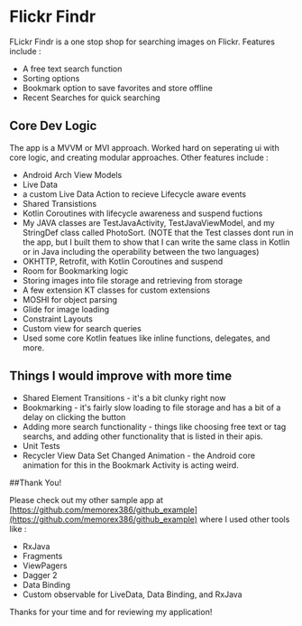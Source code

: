 # Flickr Findr

FLickr Findr is a one stop shop for searching images on Flickr.  Features include :

* A free text search function
* Sorting options
* Bookmark option to save favorites and store offline
* Recent Searches for quick searching

## Core Dev Logic
The app is a MVVM or MVI approach.  Worked hard on seperating ui with core logic, and creating modular approaches.  Other features include :

* Android Arch View Models
* Live Data
* a custom Live Data Action to recieve Lifecycle aware events
* Shared Transistions
* Kotlin Coroutines with lifecycle awareness and suspend fuctions
* My JAVA classes are TestJavaActivity, TestJavaViewModel, and my StringDef class called PhotoSort. (NOTE that the Test classes dont run in the app, but I built them to show that I can write the same class in Kotlin or in Java including the operability between the two languages)
* OKHTTP, Retrofit, with Kotlin Coroutines and suspend
* Room for Bookmarking logic
* Storing images into file storage and retrieving from storage
* A few extension KT classes for custom extensions
* MOSHI for object parsing
* Glide for image loading
* Constraint Layouts
* Custom view for search queries 
* Used some core Kotlin featues like inline functions, delegates, and more.

## Things I would improve with more time

* Shared Element Transitions - it's a bit clunky right now
* Bookmarking - it's fairly slow loading to file storage and has a bit of a delay on clicking the button
* Adding more search functionality - things like choosing free text or tag searchs, and adding other functionality that is listed in their apis.
* Unit Tests
* Recycler View Data Set Changed Animation - the Android core animation for this in the Bookmark Activity is acting weird.

##Thank You!

Please check out my other sample app at [https://github.com/memorex386/github_example](https://github.com/memorex386/github_example)  where I used other tools like :

* RxJava
* Fragments
* ViewPagers
* Dagger 2
* Data Binding
* Custom observable for LiveData, Data Binding, and RxJava

Thanks for your time and for reviewing my application!
